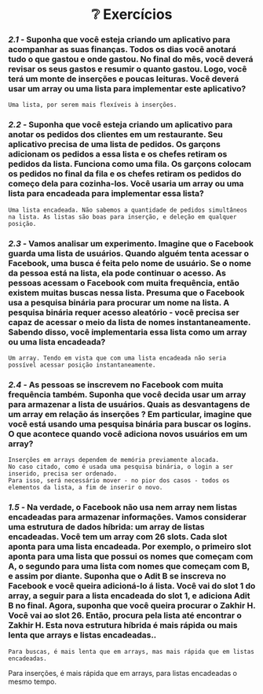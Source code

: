 # **<div style="text-align:center">:grey_question: Exercícios</div>**

### *2.1 -* Suponha que você esteja criando um aplicativo para acompanhar as suas finanças. Todos os dias você anotará tudo o que gastou e onde gastou. No final do mês, você deverá revisar os seus gastos e resumir o quanto gastou. Logo, você terá um monte de inserções e poucas leituras. Você deverá usar um array ou uma lista para implementar este aplicativo?
    Uma lista, por serem mais flexíveis à inserções.

### *2.2 -* Suponha que você esteja criando um aplicativo para anotar os pedidos dos clientes em um restaurante. Seu aplicativo precisa de uma lista de pedidos. Os garçons adicionam os pedidos a essa lista e os chefes retiram os pedidos da lista. Funciona como uma fila. Os garçons colocam os pedidos no final da fila e os chefes retiram os pedidos do começo dela para cozinha-los. Você usaria um array ou uma lista para encadeada para implementar essa lista?
    Uma lista encadeada. Não sabemos a quantidade de pedidos simultâneos na lista. As listas são boas para inserção, e deleção em qualquer posição.

### *2.3 -* Vamos analisar um experimento. Imagine que o Facebook guarda uma lista de usuários. Quando alguém tenta acessar o Facebook, uma busca é feita pelo nome de usuário. Se o nome da pessoa está na lista, ela pode continuar o acesso. As pessoas acessam o Facebook com muita frequência, então existem muitas buscas nessa lista. Presuma que o Facebook usa a pesquisa binária para procurar um nome na lista. A pesquisa binária requer acesso aleatório - você precisa ser capaz de acessar o meio da lista de nomes instantaneamente. Sabendo disso, você implementaria essa lista como um array ou uma lista encadeada?
    Um array. Tendo em vista que com uma lista encadeada não seria possível acessar posição instantaneamente.

### *2.4 -* As pessoas se inscrevem no Facebook com muita frequência também. Suponha que você decida usar um array para armazenar a lista de usuários. Quais as desvantagens de um array em relação ás inserções ? Em particular, imagine que você está usando uma pesquisa binária para buscar os logins. O que acontece quando você adiciona novos usuários em um array?
    Inserções em arrays dependem de memória previamente alocada.
    No caso citado, como é usada uma pesquisa binária, o login a ser inserido, precisa ser ordenado.
    Para isso, será necessário mover - no pior dos casos - todos os elementos da lista, a fim de inserir o novo.

### *1.5 -* Na verdade, o Facebook não usa nem array nem listas encadeadas para armazenar informações. Vamos considerar uma estrutura de dados híbrida: um array de listas encadeadas. Você tem um array com 26 slots. Cada slot aponta para uma lista encadeada. Por exemplo, o primeiro slot aponta para uma lista que possui os nomes que começam com A, o segundo para uma lista com nomes que começam com B, e assim por diante. Suponha que o Adit B se inscreva no Facebook e você queira adicioná-lo á lista. Você vai do slot 1 do array, a seguir para a lista encadeada do slot 1, e adiciona Adit B no final. Agora, suponha que você queira procurar o Zakhir H. Você vai ao slot 26. Então, procura pela lista até encontrar o Zakhir H. Esta nova estrutura híbrida é mais rápida ou mais lenta que arrays e listas encadeadas..
    Para buscas, é mais lenta que em arrays, mas mais rápida que em listas encadeadas.
Para inserções, é mais rápida que em arrays, para listas encadeadas o mesmo tempo.
